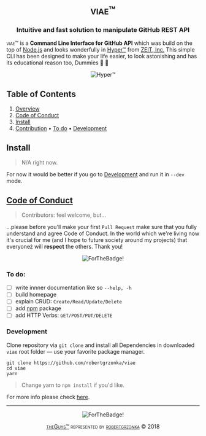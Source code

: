 <div align="center"><h1 style="font-variant: small-caps">viae™</h1></div>

<div align="center"><h3>Intuitive and fast solution to manipulate GitHub REST API</h3></div>

<span style="font-variant: small-caps">viae™</span> is a __Command Line Interface for GitHub API__ which was build on the top of [Node.js][Node.js Homepage] and looks wonderfully in [Hyper™][Hyper Homepage] from [ZEIT, Inc.][Zeit, Inc.] This simple CLI has been designed to make your life easier, to look astonishing and has its educational reason too, Dummies :black_heart: :monkey:

<div align="center"><img alt="Hyper™" src="https://az-serwer1831564.online.pro/theguys.app/viae-and-hyper.png" /></div>

## Table of Contents

1. [Overview](#viae™)
2. [Code of Conduct](#code-of-conduct)
3. [Install](#install)
4. [Contribution](#contribution)
	• [To do](#to-do)
	• [Development](#development)

## Install

> N/A right now.

For now it would be better if you go to [Development][Development] and run it in `--dev` mode.

## [Code of Conduct][Contributors Guide]

> Contributors: feel welcome, but...

...please before you'll make your first `Pull Request` make sure that you fully understand and agree Code of Conduct. In the world which we're living now it's crucial for me (and I hope to future society around my projects) that everyoneż will **respect** the others. Thank you!

<div align="center"><img src="https://forthebadge.com/images/badges/built-with-love.svg" alt="ForTheBadge!" /></div>

### To do:
- [ ] write innner documentation like so `--help, -h`
- [ ] build homepage
- [ ] explain CRUD: `Create/Read/Update/Delete`
- [ ] add [npm][npm] package
- [ ] add HTTP Verbs: `GET/POST/PUT/DELETE`

### Development
Clone repository via `git clone` and install all Dependencies in downloaded `viae` root folder — use your favorite package manager.

```shell
git clone https://github.com/robertgrzonka/viae
cd viae
yarn
```

> Change yarn to `npm install` if you'd like.

For more info please check [here][Contributors Guide].

---

<div align="center"><img src="https://forthebadge.com/images/badges/you-didnt-ask-for-this.svg" alt="ForTheBadge!" /></div>

<p align="center" style="font-variant: small-caps"><a href="https://github.com/theguysdesign">theGuys™</a> represented by <a href="mailto: robert@theguys.sh">robertgrzonka</a> © 2018</p>

[ZEIT, Inc.]: https://zeit.co
[Contributors Guide]: CONTRIBUTING.md
[Node.js Homepage]: https://nodejs.org
[Hyper Homepage]: https://hyper.is
[npm]: https://npmjs.com
[Development]: #Development
[theGuys]: https://github.com/theguysdesign
